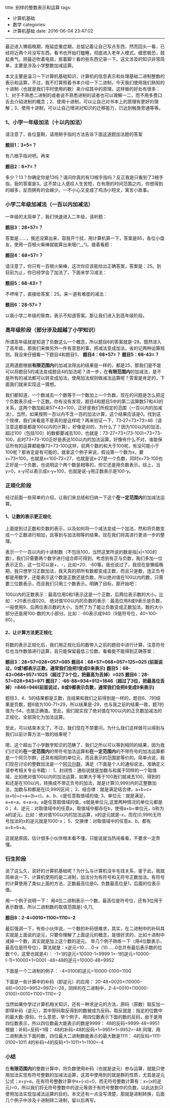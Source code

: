 title: 别样的整数表示和运算
tags:
  - 计算机基础
  - 数学
categories:
  - 计算机基础
date: 2016-06-04 23:47:02
---


最近进入懒癌晚期，拖延症重症期，总惦记着让自己写点东西，然而回头一看，已经将近两个月没写东西，看书也开始打瞌睡，彻底进入老年人模式。细思极恐，鼓起勇气，把最近吹着电扇，抠着脚丫看的些东西记录一下。这文涉及的知识非常简单，主要是涉及小学整数加减运算。

本文主要是温习一下计算机基础知识，计算机的信息表示和处理基础二进制整数的表示和运算。不过，我不打算照着书本介绍一下二进制，今天我们使用我们熟知的十进制（也就是我们平时使用的数）来介绍其中的原理。这样做的好处有很多：1、对于不熟悉二进制的或者说不熟悉进制的读者也可以理解一二，而不用多费口舌去介绍进制的概念；2、使用十进制，可以让自己对书本上的原理有更好的理解；3、使用十进制，可以让自己增进对知识的迁移能力，已达到触类旁通等等。

### 1、小学一年级加法（十以内加法）

请注意了，各位童鞋，请用掰手指的方法告诉下面这道题加法题的答案

**题目1：3+5=？**


有八根手指对吧。再来

**题目2：6+7=？**


多少？13？你确定你是13吗？请问你真的有13根手指吗？反正我是只看到了3根手指，我的答案是3。这不禁让人感叹人生苦短，在有限的时间范围之内，你想得到的越多，反而拥有的会越少。一不小心又变成了鸡汤小短文，寓言小故事。
<!--more-->
### 小学二年级加减法（一百以内加减法）

一年级的太简单了，我们快速进入二年级，请听题：


**题目3：28+57=？**


答案是……，我还没算出来，容我开个挂，用计算机算一下，答案是85，各位小盘友，使用一百根火柴棒就能算出来哦(*^__^*)。接着看题：

**题目4：68+57=？**

请注意了，你只有一百根火柴棒，这次你应该能给出正确答案，答案是：25。到目前为止，你已经学会了加法了，下面来学习减法：

**题目5：68-43=？**

不啰嗦了，直接给答案：25。来一道有难度的减法：

**题目6：28-57=？**

以我小学二年级的智商，表示不知道答案。那让我们进入到高年级阶段。

### 高年级阶段（部分涉及超越了小学知识）

所谓高年级就是知道了负数这么一个概念，所以题目6的答案就是-29。既然进入了高年级，那我们来做另外一件有意思的事，把减法变成加法，省的记两种运算规则。我没来仔细看一下题目4和题目5，
**题目4：68+57=？**
**题目5：68-43=？**

这两道题根据**有限范围内**的加减法得出的结果是一样的，都是25，那我们是不是可以将题目5的减法变成题目4的加法呢？进一步，在**有限范围内**的加减法，是不是所有的减法都可以转变成加法，使用加法规则做减法运算呢？答案是肯定的，下面我们就来实现这一猜想。

我们都知道，一个数减去一个数等于一个数加上一个负数，现在的问题是怎么把这个负数表示成一个正数。你有没有发现，题目4和题目5中的第二运算数57和43的关系，这两个数加起来57+43=100，正好是我们所规定的范围（一百以内的加减法），当然，如果按照一百以内不含一百的加法计算，这个结果应该是0。找到这个规律，我们来看是不是真的是这样呢？再来验证一下，73-27=73+73=46（请注意这都是都是100以内的计算）。好像是对的，为什么了？因为100以内的加法，超过100（包括100）的数都要减去100，也就是：73-27=73+(73-100)=73+73-100，此时73+73-100正好是表达100以内的加法运算。好像有什么不对，谁能保证所有的运算都能像73+73-100这样，前两个数的和大于100呢，有没可能小于100呢？那肯定是有可能的，就拿这个例子来说，假设第一个数为x，要x+73<100，也就是x<100-73=27，也就是说x-27是一个负数，同时x+73-100也正好是一个负数，也说明这个两个数是相等的，但它还是用负数表示。综上，当y>0，x-y可以表示成x-y+100，也就是说-y用正数表示是100-y。

### 正规化阶段

经过前面一些简单的介绍，让我们来总结和归纳一下这个**在一定范围内**的加减法运算。

#### 1、让数的表示更正规化

上面提到过正数和负数的表示，以及如何将一个减法变成一个加法，然和将负数变成一个正数进行相加，且等到与加法相等的结果。现在我们将其进行更进一步的整理。

表示一个一百以内的十进制数（不包括100，当然这里所说的数是指|x|<100的数），我们只需要两个数字进行组合即可得到，考虑到有正与负数，我们多加一位表示正负，这一位可以是+、-，比如+20、-60等。我也说过了，我现在是懒癌晚期，我只想学习正数加法，我天真的把所有数都变成正数，而且只是数，连正负号都是用数字，还能表示这个数是正数还是负数，所以绝对值在100以内的数，只需要三位数表示，而且我们只用三个数表示。明确了目标，那开始吧：

100以内的正数表示：最高位用0和1表示这是一个正数，后两位表示数的大小。比如：+20表示成020。
绝对值100以内的负数的表示：最高位用8或9表示是负数，一般使用9，后两位表示数的大小，当然了为了能让负数变成正数加法，数的大小部分还是用100-数的大小部分。比如：-60表示成940（9是符号位，40=100-60）。


#### 2、让计算方法更正规化

将数的表示正规化后，我们用正规化后的数带入之前的题目中进行计算，注意符号位也当作数值进行运算，且只能保留最低三位数，看看能不能得到正确答案：

**题目3：28+57=028+057=085**
**题目4：68+57=068+057=125=025     (前面说过，0或1都表示正数，通常我们会把1变成0来表示)**
**题目5：68-43=068+957=1025（超过了3个位，把最高为丢掉）=025**
**题目6：28-57=028+943=971**
**题目7：-66-88=934+912=1846（超过了3位，把最高位丢掉）=846=946(前面说过，8或9都表示负数，通常我们会把8变成9来表示)**

题目3、4、5的结果都是正数，且结果和我们之前得到是一样的，题目6、7的结果是负数，题6值为100-71=29，所以结果是-29，也与我之前的结果一致，题7的值为-54，也是正确值。至此，我们就实现了绝对值在100以内的正负数加减法的正规化，全部简化为加法运算。

至此，可以结束本文了，不过，我们现在不禁要问，为什么我们这样做可以得到与我们以前计算方法一致的结果呢？

嗯，这个超出了小学数学知识的范畴了，我们之所以可以等到相同的结果，因为我们讨论的**在一定范围内**的带符号加法运算和**在一定范围内**的不带符号的加法运算都是一个阿贝尔群，还具有相同的单位元，而且表示的范围是等价的。简单点说，我们现在讨论的整数加法是一个[阿贝尔群](https://zh.wikipedia.org/wiki/阿贝尔群)，满足（下面是个人的通俗说法，准确定义请参考相关专业书籍）：
1、封闭性：通俗说就是加数与和属于同样的一个取值域，比如绝对值100以内的加法运算，如果大于等于100我们就减去100，得到的和还是在100以内，转换成不带正负号的加法，就是计算[0,999]内的正整数加法，加数与和都是在[0,999]区间；
2、结合律：就是满足结合律，a+b+c=(a+b)+c=a+(b+c)，a、b、c是任意取值域的值;
3、单位元：就是满足，a+e=a，e+a=a，a是任意取值域的值，e就是单位元,这里两种情况的单位元都是0；
4、逆元：对取值域中的任意a，取值域中都存在b，使得a+b=单位元，b称为a的逆元。比如：绝对值100以内的加法运算，x的逆元就是-x，而在[0,999]无符号加法的x的逆元就是1000-x；
5、交换律：对取值域中的任意a、b，都有a+b=b+a。

这就是原因，估计很多小伙伴根本看不懂，只能说就当热闹看看，不要求一定弄懂。

### 衍生阶段

说了这么久，说好的计算机基础呢？为什么与计算机没半毛钱关系，鉴于此，我就简单说一下，计算机使用的是二进制，加法分为有符号和无符号正数加法。有符号的计算使用了类似上面的方法，正数最高位是0，负数最高位是1，后面的位表示值。

用一个例子说明一下：
用4位二进制表示一个数，最高位是符号位，还有3位用于表示数值，所以二进制数的取值范围是[-8,7],

**题目8：2-4=0010+1100=1110=-2**


最后强调一下，有些小伙伴说，一个数的补码很难求，其实，在二进制中的补码其实就是上面说的逆元，只要你理解了上面逆元的概念，是很好求的，比如十进制中减掉一个数，其实就是加上这个数的逆元。
举几个例子熟练一下（用4位数表示，最高位是符号位），算法就是：x逆元=10……0-x（10……0总共有最后表示数的位数个0，这里也就是4）：
-1=1的逆元=10000-1=9999
1=-1的逆元=10000-(-1)=10000+1=0001
-48=48的逆元=10000-48=9952

下面是一个二进制的例子：
-4=0100的逆元=10000-0100=1100

下面是一些计算中的补码（即逆元）的应用：
20-48=0020+(10000-48)=0020+9952=9972=-28，同样的在二进制中，2-4=0010+(10000-0100)=0010+1100=1110=-2

当然如果你学过计算机相关知识，还有一种求逆元的方法，原码（原数）取反加一即得补码（逆元），其中原码取反得到的数被成为反码。取反就是：指定的位数中的最大数-原码，什么意思，举个例子，用四位数表示下面的数的反码，由于是用四位数表示，所以四位数最大能表示的数是9999：
48的反码=9999-48=9951
根据：补码=反码+1得：
48的补码=48的反码+1=9951+1=9952=-48
同理，用二进制表示下面的数，四位最大二进制数能表示的最大数是1111：
4的反码=1111-0100=1011
4的补码=4的反码+1=1011+1=1100=-4

### 小结

在**有限范围内**的整数计算中，将负数使用补码（也就是逆元）参与运算，就能只使用加法实现有符号整数的加减法运算，这其中使用到的就是群的性质，尤其是逆元公式：x+y=e。在有符号整数计算中x+(-x)=0，而无符号整数计算有：x+(x的逆元)=0，所以我们将无符号整数中的逆元等效于有符号整数中的负数，以此达到只使用加法实现加减法运算的目的。本文还有一点没写清楚，那就是进制转换，后面几个例子中涉及十进制转二进制，留以后再写。